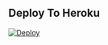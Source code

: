 ## Deploy To Heroku
[![Deploy](https://www.herokucdn.com/deploy/button.svg)](https://heroku.com/deploy?template=https://github.com/DrkBotBase/MyBot_V2)
